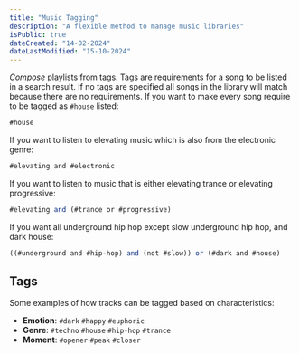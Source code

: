 ```yaml
---
title: "Music Tagging"
description: "A flexible method to manage music libraries"
isPublic: true
dateCreated: "14-02-2024"
dateLastModified: "15-10-2024"
---
```


*Compose* playlists from tags. Tags are requirements for a song to be listed in
a search result. If no tags are specified all songs in the library will match
because there are no requirements. If you want to make every song require to be
tagged as `#house` listed:

```ts
#house
```

If you want to listen to elevating music which is also from the electronic
genre:

```ts
#elevating and #electronic
```

If you want to listen to music that is either elevating trance or elevating
progressive:

```ts
#elevating and (#trance or #progressive)
```

If you want all underground hip hop except slow underground hip hop, and dark
house:

```ts
((#underground and #hip-hop) and (not #slow)) or (#dark and #house)
```

## Tags

Some examples of how tracks can be tagged based on characteristics:

* **Emotion**: `#dark` `#happy` `#euphoric`
* **Genre**: `#techno` `#house` `#hip-hop` `#trance`
* **Moment**: `#opener` `#peak` `#closer`
